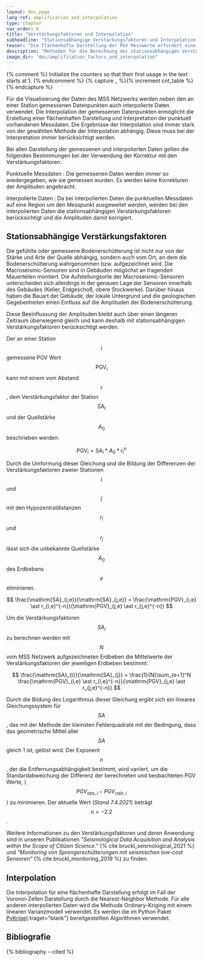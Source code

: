 ```yaml
---
layout: doc_page
lang-ref: amplification_and_interpolation
type: chapter
nav_order: 6
title: "Verstärkungsfaktoren und Interpolation"
subheadline: "Stationsabhängige Verstärkungsfaktoren und Interpolation der PGV Werte."
teaser: "Die flächenhafte Darstellung der PGV Messwerte erfordert eine Beachtung lokaler Verstärkungsfaktoren und die Wahl geeigneter Interpolationsmethoden."
description: "Methoden für die Berechnung der stationsabhängigen Verstärkungsfaktoren und die Interpolation der PGV Daten."
image_dir: "doc/amplification_factors_and_interpolation"
---
```

{% comment %} Initialize the counters so that their first usage in the text starts at 1. {% endcomment %}
{% capture _ %}{% increment cnt_table %}{% endcapture %}

Für die Visualisierung der Daten des MSS Netzwerks werden neben den an einer Station gemessenen Datenpunkten auch interpolierte Daten verwendet. Die Interpolation der gemessenen Datenpunkten ermöglicht die Erstellung einer flächenhaften Darstellung und Interpretation der punktuell vorhandenen Messdaten. Die Ergebnisse der Interpolation sind immer stark von der gewählten Methode der Interpolation abhängig. Diese muss bei der Interpretation immer berücksichtigt werden.

Bei allen Darstellung der gemessenen und interpolierten Daten gelten die folgenden Bestimmungen bei der Verwendung der Korrektur mit den Verstärkungsfaktoren.

Punktuelle Messdaten
: Die gemessenen Daten werden immer so wiedergegeben, wie sie gemessen wurden. Es werden keine Korrekturen der Amplituden angebracht.

Interpolierte Daten
: Da bei interpolierten Daten die punktuellen Messdaten auf eine Region um den Messpunkt ausgeweitet werden, werden bei den interpolierten Daten die stationsabhängigen Verstärkungsfaktoren berücksichtigt und die Amplituden damit korrigiert.


## Stationsabhängige Verstärkungsfaktoren

Die gefühlte oder gemessene Bodenerschütterung ist nicht nur von der Stärke und Arte der Quelle abhängig, sondern auch vom Ort, an dem die Bodenerschütterung wahrgenommen bzw. aufgezeichnet wird. Die Macroseismic-Sensoren sind in Gebäuden möglichst an tragenden Mauerteilen montiert. Die Aufstellungsorte der Macroseismic-Sensoren unterscheiden sich allerdings in der genauen Lage der Sensoren innerhalb des Gebäudes (Keller, Erdgeschoß, obere Stockwerke). Darüber hinaus haben die Bauart der Gebäude, der lokale Untergrund und die geologischen Gegebenheiten einen Einfluss auf die Amplituden der Bodenerschütterung.

Diese Beeinflussung der Amplituden bleibt auch über einen längeren Zeitraum überwiegend gleich und kann deshalb mit stationsabhängigen Verstärkungsfaktoren berücksichtigt werden. 

Der an einer Station $$i$$ gemessene PGV Wert $$\mathrm{PGV}_i$$ kann mit einem vom Abstand $$r$$, dem Verstärkungsfaktor der Station $$\mathrm{SA}_i$$ und der Quellstärke $$A_0$$ beschrieben werden:

$$
\mathrm{PGV}_i = \mathrm{SA}_i \ast A_0 \ast r_i^n
$$

Durch die Umformung dieser Gleichung und die Bildung der Differenzen der Verstärkungsfaktoren zweier Stationen $$i$$ und $$j$$ mit den Hypozentraldistanzen $$r_i$$ und $$r_j$$ lässt sich die unbekannte Quellstärke $$A_0$$ des Erdbebens $$e$$ eliminieren.

$$
\frac{\mathrm{SA}_{i,e}}{\mathrm{SA}_{j,e}} = \frac{\mathrm{PGV}_{i,e} \ast r_{i,e}^{-n}}{\mathrm{PGV}_{j,e} \ast r_{j,e}^{-n}}
$$

Um die Verstärkungsfaktoren $$SA_i$$ zu berechnen werden mit $$N$$ vom MSS Netzwerk aufgezeichneten Erdbeben die Mittelwerte der Verstärkungsfaktoren der jeweiligen Erdbeben bestimmt:

$$
\frac{\mathrm{SA}_{i}}{\mathrm{SA}_{j}} = \frac{1}{N}\sum_{e=1}^N \frac{\mathrm{PGV}_{i,e} \ast r_{i,e}^{-n}}{\mathrm{PGV}_{j,e} \ast r_{j,e}^{-n}}
$$

Durch die Bildung des Logarithmus dieser Gleichung ergibt sich ein lineares Gleichungssystem für $$SA$$, das mit der Methode der kleinsten Fehlerquadrate mit der Bedingung, dass das geometrische Mittel aller $$SA$$ gleich 1 ist, gelöst wird. Der Exponent $$n$$, der die Entfernungsabhängigkeit bestimmt, wird variiert, um die Standardabweichung der Differenz der berechneten und beobachteten PGV Werte, ($$PGV_{obs,i} - PGV_{calc,i}$$) zu minimieren. Der aktuelle Wert (_Stand 7.4.2021_) beträgt $$n=-2.2$$.

Weitere Informationen zu den Verstärkungsfaktoren und deren Anwendung sind in unseren Publikationen _"Seismological Data Acquisition and Analysis within the Scope of Citizen Science."_ {% cite bruckl_seismological_2021 %} und _"Monitoring von Sprengerschütterungen mit seismischen low-cost Sensoren"_ {% cite bruckl_monitoring_2019 %} zu finden.


## Interpolation

Die Interpolation für eine flächenhafte Darstellung erfolgt im Fall der Voronoi-Zellen Darstellung durch die Nearest-Neighbor Methode. Für alle anderen interpolierten Daten wird die Methode Ordinary-Kriging mit einem linearen Varianzmodell verwendet. Es werden die im Python Paket [PyKrige][pykrige]{:traget="blank"} bereitgestellten Algorithmen verwendet.


## Bibliografie
{% bibliography --cited %}


[pykrige]: https://github.com/GeoStat-Framework/PyKrige
